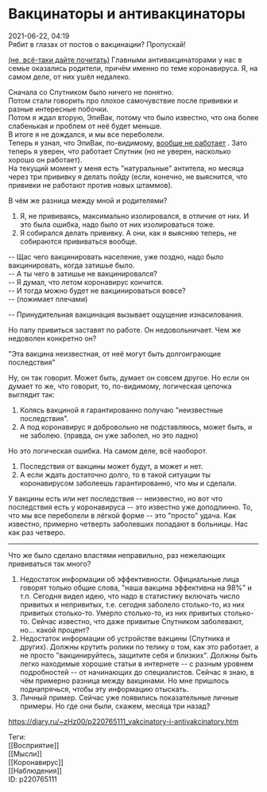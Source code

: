 Вакцинаторы и антивакцинаторы
==============================

   
 2021-06-22, 04:19   
  Рябит в глазах от постов о вакцинации? Пропускай!   
   
  [(не, всё-таки дайте почитать)](https://zHz00.diary.ru/p220765111.htm?index=1#linkmore220765111m1)    Главными антивакцинаторами у нас в семье оказались родители, причём именно по теме коронавируса. Я, на самом деле, от них ушёл недалеко.   
   
 Сначала со Спутником было ничего не понятно.   
 Потом стали говорить про плохое самочувствие после прививки и разные интересные побочки.   
 Потом я ждал вторую, ЭпиВак, потому что было известно, что она более слабенькая и проблем от неё будет меньше.   
 В итоге я не дождался, и мы все переболели.   
 Теперь я узнал, что ЭпиВак, по-видимому,  [вообще не работает](https://epivakorona.com/article01.html)  . Зато теперь я уверен, что работает Спутник (но не уверен, насколько хорошо он работает).   
 На текущий момент у меня есть "натуральные" антитела, но месяца через три прививку я делать пойду (если, конечно, не выяснится, что прививки не работают против новых штаммов).   
   
 В чём же разница между мной и родителями?   
 1. Я, не прививаясь, максимально изолировался, в отличие от них. И это была ошибка, надо было от них изолироваться тоже.   
 2. Я собирался делать прививку. А они, как я выясняю теперь, не собираются прививаться вообще.   
   
 -- Щас чего вакцинировать население, уже поздно, надо было вакцинировать, когда затишье было.   
 -- А ты чего в затишье не вакцинировался?   
 -- Я думал, что летом коронавирус кончится.   
 -- И тогда можно будет не вакцинироваться вовсе?   
 -- (пожимает плечами)   
   
 -- Принудительная вакцинация вызывает ощущение изнасилования.   
   
 Но папу привиться заставят по работе. Он недовольничает. Чем же недоволен конкретно он?   
   
 "Эта вакцина неизвестная, от неё могут быть долгоиграющие последствия"   
   
 Ну, он так говорит. Может быть, думает он совсем другое. Но если он думает то же, что говорит, то, по-видимому, логическая цепочка выглядит так:   
   
 1. Колясь вакциной я гарантированно получаю "неизвестные последствия".   
 2. А под коронавирус я добровольно не подставляюсь, может быть, и не заболею. (правда, он уже заболел, но это ладно)   
   
 Но это логическая ошибка. На самом деле, всё наоборот.   
   
 1. Последствия от вакцины может будут, а может и нет.   
 2. А если ждать достаточно долго, то в такой ситуации ты коронавирусом заболеешь гарантированно, что мы и сделали.   
   
 У вакцины есть или нет последствия -- неизвестно, но вот что последствия есть у коронавируса -- это известно уже доподлинно. То, что мы все переболели в лёгкой форме -- это "просто" удача. Как известно, примерно четверть заболевших попадают в больницы. Нас как раз четверо.   
   
 ***   
   
 Что же было сделано властями неправильно, раз нежелающих прививаться так много?   
   
 1. Недостаток информации об эффективности. Официальные лица говорят только общие слова, "наша вакцина эффективна на 98%" и т.п. Сегодня видел идею, что надо в статистику включать число привитых и непривитых, т.е. сегодня заболело столько-то, из них привитых столько-то. Умерло столько-то, из них привитых столько-то. Сейчас известно, что даже привитые Спутником заболевают, но... какой процент?   
 2. Недостаток информации об устройстве вакцины (Спутника и других). Должны крутить ролики по телику о том, как это работает, а не просто "вакцинируйтесь, защитите себя и близких". Должны быть легко находимые хорошие статьи в интернете -- с разным уровнем подробностей -- от начинающих до специалистов. Сейчас я знаю, в чём примерно разница между вакцинами. Но мне пришлось поднапрячься, чтобы эту информацию отыскать.   
 3. Личный пример. Сейчас уже появились показательные личные примеры. Но где они были, скажем, месяца три назад?     
    
 <https://diary.ru/~zHz00/p220765111_vakcinatory-i-antivakcinatory.htm>   
   
 Теги:   
 [[Восприятие]]   
 [[Мысли]]   
 [[Коронавирус]]   
 [[Наблюдения]]   
 ID: p220765111